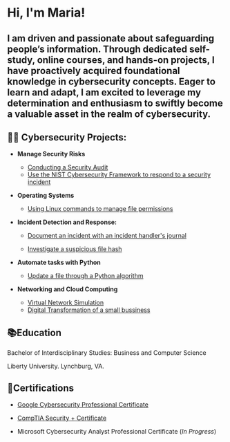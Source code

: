 <h1>Hi, I'm Maria! 
<h2>I am driven and passionate about safeguarding people’s information. Through dedicated self-study, online courses, and hands-on projects, I have proactively acquired foundational knowledge in cybersecurity concepts. Eager to learn and adapt, I am excited to leverage my determination and enthusiasm to swiftly become a valuable asset in the realm of cybersecurity.</h2>

 
<h2>👨‍💻 Cybersecurity Projects:</h2>

- <b>Manage Security Risks</b>
  - [Conducting a Security Audit](https://github.com/mmedinabet/Conduct-a-security-audit/blob/main/README.md)
  - [Use the NIST Cybersecurity Framework to respond to a security incident](https://github.com/mmedinabet/Use-the-NIST-Cybersecurity-Framework-to-respond-to-a-security-incident/blob/main/README.md)

- <b> Operating Systems</b>
  - [Using Linux commands to manage file permissions](https://github.com/mmedinabet/Using-Linux-commands-to-manage-file-permissions)
    
- <b> Incident Detection and Response:</b>

  - [Document an incident with an incident handler's journal](https://github.com/mmedinabet/Document-an-incident-with-an-incident-handler-s-journal/blob/main/README.md)
  
  - [Investigate a suspicious file hash](https://github.com/mmedinabet/Investigate-a-suspicious-file-hash)

 - <b> Automate tasks with Python </b>
   - [Update a file through a Python algorithm](https://github.com/mmedinabet/-Update-a-file-through-a-Python-algorithm/tree/main)
    

  - <b> Networking and Cloud Computing </b>
    - [Virtual Network Simulation](https://github.com/mmedinabet/Virtual-network-simulation/tree/main)
    - [Digital Transformation of a small bussiness](https://github.com/mmedinabet/Digital-Transformation-) 
  
<h2>📚Education </h2>
Bachelor of Interdisciplinary Studies: Business and Computer Science

Liberty University. Lynchburg, VA.
<h2>📄Certifications</h2>

- [Google Cybersecurity Professional Certificate](https://www.coursera.org/account/accomplishments/specialization/certificate/ZGNSNQ6YYES7)
- [CompTIA Security + Certificate](https://www.credly.com/badges/8c5829b8-2ee6-49a6-9cad-07f83f91ed06/linked_in?t=s95og5)

- Microsoft Cybersecurity Analyst Professional Certificate     (*In Progress*)


<!--
**mmedinabet/mmedinabet** is a ✨ _special_ ✨ repository because its `README.md` (this file) appears on your GitHub profile.

